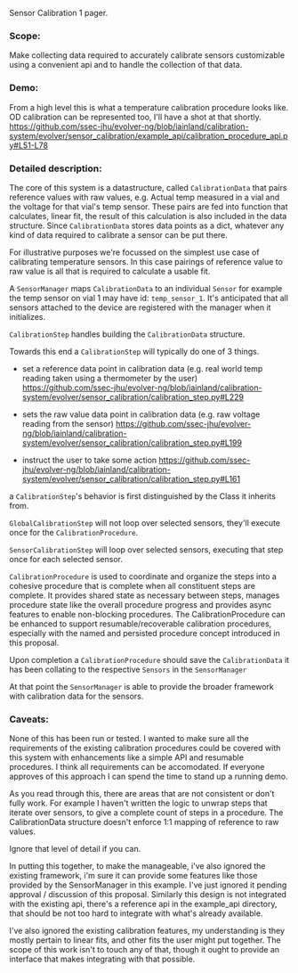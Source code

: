 Sensor Calibration 1 pager.

### Scope: 
Make collecting data required to accurately calibrate sensors customizable using a convenient api and to handle the collection of that data.

### Demo:
From a high level this is what a temperature calibration procedure looks like. OD calibration can be represented too, I'll have a shot at that shortly.
https://github.com/ssec-jhu/evolver-ng/blob/iainland/calibration-system/evolver/sensor_calibration/example_api/calibration_procedure_api.py#L51-L78

### Detailed description:

The core of this system is a datastructure, called `CalibrationData` that pairs reference values with raw values, e.g. Actual temp measured in a vial and the voltage for that vial's temp sensor. These pairs are fed into function that calculates, linear fit, the result of this calculation is also included in the data structure. Since `CalibrationData` stores data points as a dict, whatever any kind of data required to calibrate a sensor can be put there.

For illustrative purposes we're focussed on the simplest use case of calibrating temperature sensors. In this case pairings of reference value to raw value is all that is required to calculate a usable fit.

A `SensorManager` maps `CalibrationData`  to an individual `Sensor` for example the temp sensor on vial 1 may have id: `temp_sensor_1`. It's anticipated that all sensors attached to the device are registered with the manager when it initializes.

`CalibrationStep` handles building the `CalibrationData` structure.

Towards this end a `CalibrationStep` will typically do one of 3 things.

- set a reference data point in calibration data (e.g. real world temp reading taken using a thermometer by the user)
https://github.com/ssec-jhu/evolver-ng/blob/iainland/calibration-system/evolver/sensor_calibration/calibration_step.py#L229

- sets the raw value data point in calibration data (e.g. raw voltage reading from the sensor)
https://github.com/ssec-jhu/evolver-ng/blob/iainland/calibration-system/evolver/sensor_calibration/calibration_step.py#L199

- instruct the user to take some action
https://github.com/ssec-jhu/evolver-ng/blob/iainland/calibration-system/evolver/sensor_calibration/calibration_step.py#L161

a `CalibrationStep`'s behavior is first  distinguished by the Class it inherits from.

`GlobalCalibrationStep` will not loop over selected sensors, they'll execute once for the `CalibrationProcedure`.

`SensorCalibrationStep` will loop over selected sensors, executing that step once for each selected sensor.

`CalibrationProcedure` is used to coordinate and organize the steps into a cohesive procedure that is complete when all constituent steps are complete. It provides shared state as necessary between steps, manages procedure state like the overall procedure progress and provides async features to enable non-blocking procedures. The CalibrationProcedure can be enhanced to support resumable/recoverable calibration procedures, especially with the named and persisted procedure concept introduced in this proposal.

Upon completion a `CalibrationProcedure` should save the `CalibrationData` it has been collating to the respective `Sensors` in the `SensorManager`

At that point the `SensorManager` is able to provide the broader framework with calibration data for the sensors.

### Caveats:
 
None of this has been run or tested. I wanted to make sure all the requirements of the existing calibration procedures could be covered with this system with enhancements like a simple API and resumable procedures. I think all requirements can be accomodated. If everyone approves of this approach I can spend the time to stand up a running demo.

As you read through this, there are areas that are not consistent or don't fully work.
For example I haven't written the logic to unwrap steps that iterate over sensors, to give a complete count of steps in a procedure. The CalibrationData structure doesn't enforce 1:1 mapping of reference to raw values.

Ignore that level of detail if you can.

In putting this together, to make the manageable, i've also ignored the existing framework, i'm sure it can provide some features like those provided by the SensorManager in this example. I've just ignored it pending approval / discussion of this proposal. Similarly this design is not integrated with the existing api, there's a reference api in the example_api directory, that should be not too hard to integrate with what's already available.

I've also ignored the existing calibration features, my understanding is they mostly pertain to linear fits, and other fits the user might put together. The scope of this work isn't to touch any of that, though it ought to provide an interface that makes integrating with that possible.